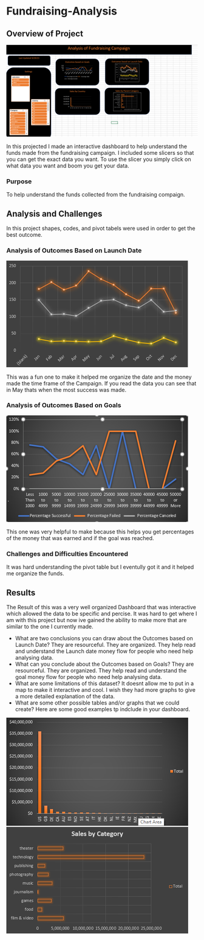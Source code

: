 # Fundraising-Analysis
## Overview of Project
![Outcome by Goals](Resouces/dashboard.png)

In this projected I made an interactive dashboard to help understand the funds made from the fundraising campaign. I included some slicers so that you can get the exact data you want. To use the slicer you simply click on what data you want and boom you get your data. 
### Purpose
To help understand the funds collected from the fundraising compaign.

## Analysis and Challenges
In this project shapes, codes, and pivot tabels were used in order to get the best outcome.  
### Analysis of Outcomes Based on Launch Date
![Outcome by Launch Date](Resouces/outcomes_ld.png)

This was a fun one to make it helped me organize the date and the money made the time frame of the Campaign. If you read the data you can see that in May thats when the most success was made. 
### Analysis of Outcomes Based on Goals
![Outcome by Goals](Resouces/outcome_goal.png)

This one was very helpful to make because this helps you get percentages of the money that was earned and if the goal was reached. 
### Challenges and Difficulties Encountered
It was hard understanding the pivot table but I eventully got it and it helped me organize the funds.
## Results
The Result of this was a very well organized Dashboard that was interactive which allowed the data to be specific and percise. It was hard to get where I am with this project but now ive gained the ability to make more that are similar to the one I currently made. 
- What are two conclusions you can draw about the Outcomes based on Launch Date?
They are resourceful. They are organized. They help read and understand the Launch date money flow for people who need help analysing data. 
- What can you conclude about the Outcomes based on Goals?
They are resourceful. They are organized. They help read and understand the goal money flow for people who need help analysing data. 
- What are some limitations of this dataset?
It doesnt allow me to put in a map to make it interactive and cool. I wish they had more graphs to give a more detailed explanation of the data. 
- What are some other possible tables and/or graphs that we could create?
Here are some good examples tp indclude in your dashboard.

![Sales by Country](Resouces/sales_country.png) ![sales by Parent Category](Resouces/sales_pc.png)
